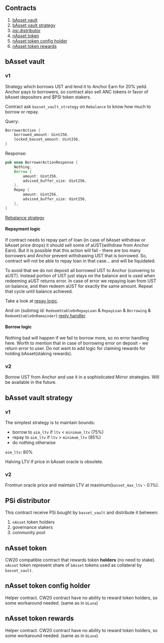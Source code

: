 ## Contracts

1. [bAsset vault](#basset-vault)
2. [bAsset vault strategy](#basset-vault-strategy)
3. [psi distributor](#psi-distributor)
4. [nAsset token](#nasset-token)
5. [nAsset token config holder](#nasset-token-config-holder)
6. [nAsset token rewards](#nasset-token-rewards)

## bAsset vault

### v1

Strategy which borrows UST and lend it to Anchor Earn for 20% yeild.
Anchor pays to borrowers, so contract also sell ANC tokens in favor of bAsset depositors and \$PSI token stakers.

Contract ask `basset_vault_strategy` on `Rebalance` to know how much to borrow or repay.

Query:
```rust
BorrowerAction {
    borrowed_amount: Uint256,
    locked_basset_amount: Uint256,
}
```

Response:
```rust
pub enum BorrowerActionResponse {
    Nothing,
    Borrow {
        amount: Uint256,
        advised_buffer_size: Uint256,
    },
    Repay {
        amount: Uint256,
        advised_buffer_size: Uint256,
    },
}
```

[Rebalance strategy](#basset-vault-strategy)

#### Repayment logic

If contract needs to repay part of loan (in case of bAsset withdraw or bAsset price drops) it should sell 
some of aUST(withdraw from Anchor Earn). But it is possible that this action will fail - there are too many borrowers
and Anchor prevent withdrawing UST that is borrowed. So, contract will not be able to repay loan in that case...
and will be liquidated.

To avoid that we do not deposit all borrowed UST to Anchor (convering to aUST). Instead portion of UST just stays on the balance
and is used when redeeming aUST returns error.
In case of error we repaying loan from UST on balance, and then redeem aUST for exactly the same amount. Repeat that cycle until
balance achieved.

Take a look at [repay logic](./contracts/basset_vault/src/commands.rs#L396).

And on (submsg id: `RedeemStableOnRepayLoan` & `RepayLoan` & `Borrowing` & `RedeemStableOnRemainder`) [reply handler](./contracts/basset_vault/src/contract.rs#L82).

#### Borrow logic

Nothing bad will happen if we fail to borrow more, so no error handling here.
Worth to mention that in case of borrowing error on deposit - we return error to user. Do not want to add logic for claiming rewards for holding bAsset(staking rewards).

### v2

Borrow UST from Anchor and use it in a sophisticated Mirror strategies.
Will be available in the future.

## bAsset vault strategy

### v1

The simplest strategy is to maintain bounds:
* borrow to `aim_ltv` if `ltv` < `minimum_ltv` (75%)
* repay to `aim_ltv` if `ltv` > `minimum_ltv` (85%)
* do nothing otherwise

`aim_ltv`: 80%


Halving LTV if price in bAsset oracle is obsolete.

### v2

Frontrun oracle price and maintain LTV at maximum(`basset_max_ltv` - 0.1%).

## PSi distributor

This contract receive PSi bought by `basset_vault` and distribute it between:
1. `nAsset` token holders
2. governance stakers
3. community pool

## nAsset token

CW20 compatible contract that rewards token **holders** (no need to stake).
`nAsset` token represent share of `bAsset` tokens used as collateral by `basset_vault`.

## nAsset token config holder

Helper contract. CW20 contract have no ability to reward token holders, so some workaround needed. (same as in `bLuna`)

## nAsset token rewards

Helper contract. CW20 contract have no ability to reward token holders, so some workaround needed. (same as in `bLuna`)
